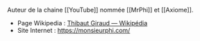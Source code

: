 Auteur de la chaine [[YouTube]] nommée [[MrPhi]] et [[Axiome]].

- Page Wikipedia : [Thibaut Giraud — Wikipédia](https://fr.wikipedia.org/wiki/Thibaut_Giraud)
- Site Internet : https://monsieurphi.com/